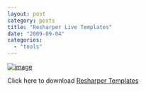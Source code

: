 ```yaml
---
layout: post
category: posts
title: "Resharper Live Templates"
date: "2009-09-04"
categories: 
  - "tools"
---
```


[![image](https://raw.githubusercontent.com/chrismckelt/chrismckelt.github.io/master/_posts/posts/images//image.axd?picture=image_thumb_27.png "image")](http://www.mckelt.com/blog/image.axd?picture=image_27.png)

Click here to download [Resharper Templates](http://www.mckelt.com/blog/file.axd?file=livetemplates.xml)
